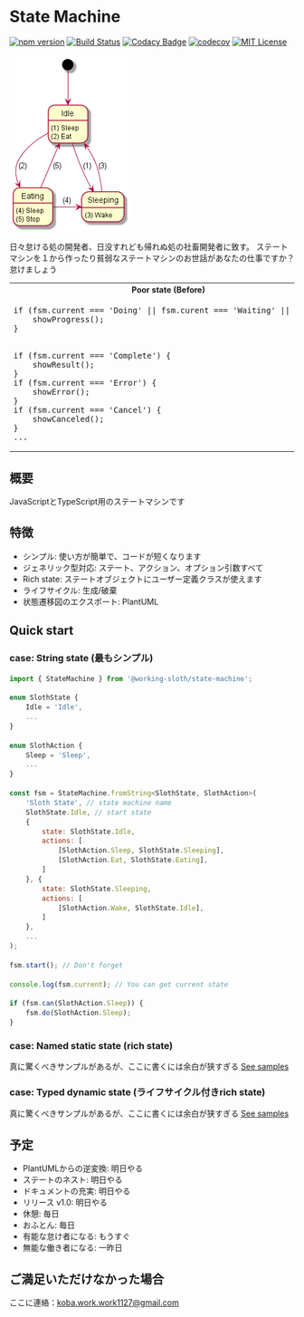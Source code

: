 # State Machine

[![npm version](https://badge.fury.io/js/%40working-sloth%2Fstate-machine.svg)](https://badge.fury.io/js/%40working-sloth%2Fstate-machine)
[![Build Status](https://travis-ci.org/work-work-komei/node.state-machine.svg?branch=develop)](https://travis-ci.org/work-work-komei/node.state-machine)
[![Codacy Badge](https://api.codacy.com/project/badge/Grade/03db41b395194a168573c9b647f9db24)](https://app.codacy.com/app/work-work-komei/node.state-machine?utm_source=github.com&utm_medium=referral&utm_content=work-work-komei/node.state-machine&utm_campaign=Badge_Grade_Dashboard)
[![codecov](https://codecov.io/gh/work-work-komei/node.state-machine/branch/develop/graph/badge.svg)](https://codecov.io/gh/work-work-komei/node.state-machine)
[![MIT License](http://img.shields.io/badge/license-MIT-blue.svg?style=flat)](LICENSE)

![StateMachine](samples/1.quick-start/state.png)

日々怠ける処の開発者、日没すれども帰れぬ処の社畜開発者に致す。
ステートマシンを１から作ったり貧弱なステートマシンのお世話があなたの仕事ですか？
怠けましょう
<table>
    <tr>
        <th>Poor state (Before)</th>
        <th>Rich State (After)</th>
    </tr>
    <tr>
        <td valign="top">
<pre>
if (fsm.current === 'Doing' || fsm.curent === 'Waiting' || ...) {
    showProgress();
}
<br>
if (fsm.current === 'Complete') {
    showResult();
}
if (fsm.current === 'Error') {
    showError();
}
if (fsm.current === 'Cancel') {
    showCanceled();
}
...
</pre>
        </td>
        <td valign="top">
<pre>
if (fsm.current.inProgress) {
    showProgress();
}
<br>
fsm.current.show();
</pre>
        </td>
    </tr>
</table>

## 概要
 JavaScriptとTypeScript用のステートマシンです

## 特徴
- シンプル: 使い方が簡単で、コードが短くなります
- ジェネリック型対応: ステート、アクション、オプション引数すべて
- Rich state: ステートオブジェクトにユーザー定義クラスが使えます
- ライフサイクル: 生成/破棄
- 状態遷移図のエクスポート: PlantUML

## Quick start

### case: String state (最もシンプル)
```js
import { StateMachine } from '@working-sloth/state-machine';

enum SlothState {
    Idle = 'Idle',
    ...
}

enum SlothAction {
    Sleep = 'Sleep',
    ...
}

const fsm = StateMachine.fromString<SlothState, SlothAction>(
    'Sloth State', // state machine name
    SlothState.Idle, // start state
    {
        state: SlothState.Idle,
        actions: [
            [SlothAction.Sleep, SlothState.Sleeping],
            [SlothAction.Eat, SlothState.Eating],
        ]
    }, {
        state: SlothState.Sleeping,
        actions: [
            [SlothAction.Wake, SlothState.Idle],
        ]
    },
    ...
);

fsm.start(); // Don't forget

console.log(fsm.current); // You can get current state

if (fsm.can(SlothAction.Sleep)) {
    fsm.do(SlothAction.Sleep);
}
```

### case: Named static state (rich state)
 真に驚くべきサンプルがあるが、ここに書くには余白が狭すぎる
 [See samples](samples)

### case: Typed dynamic state (ライフサイクル付きrich state)
 真に驚くべきサンプルがあるが、ここに書くには余白が狭すぎる
 [See samples](samples)

## 予定
- PlantUMLからの逆変換: 明日やる
- ステートのネスト: 明日やる
- ドキュメントの充実: 明日やる
- リリース v1.0: 明日やる
- 休憩: 毎日
- おふとん: 毎日
- 有能な怠け者になる: もうすぐ
- 無能な働き者になる: 一昨日

## ご満足いただけなかった場合
 ここに連絡：koba.work.work1127@gmail.com
